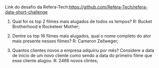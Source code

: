 Link do desafio da Refera-Tech:https://github.com/Refera-Tech/refera-data-short-challenge
    

1) Qual foi os top 2 filmes mais alugados de todos os tempos?
R: Bucket Brotherhood e Rocketeer Mother;

2) Dentre os top 16 filmes mais alugados, qual o nome completo do ator mais presente nesses filmes?
R: Cameron Zellweger;

3) Quantos clientes novos a empresa adquiriu por mês? Considere a data de início de um novo cliente como sendo a data do primeiro filme que esse cliente alugou.
R: 2466 novos clintes; 
